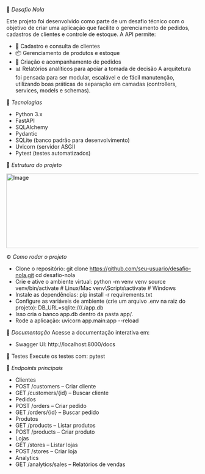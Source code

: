 🛒 *Desafio Nola*

Este projeto foi desenvolvido como parte de um desafio técnico com o objetivo de criar uma aplicação que facilite o gerenciamento de pedidos, cadastros de clientes e controle de estoque.
A API permite:
- 📌 Cadastro e consulta de clientes
- 📦 Gerenciamento de produtos e estoque
- 🧾 Criação e acompanhamento de pedidos
- 📊 Relatórios analíticos para apoiar a tomada de decisão
A arquitetura foi pensada para ser modular, escalável e de fácil manutenção, utilizando boas práticas de separação em camadas (controllers, services, models e schemas).

🚀 *Tecnologias*
- Python 3.x
- FastAPI
- SQLAlchemy
- Pydantic
- SQLite (banco padrão para desenvolvimento)
- Uvicorn (servidor ASGI)
- Pytest (testes automatizados)
  
📂 *Estrutura do projeto*

<img width="684" height="195" alt="Image" src="https://github.com/user-attachments/assets/bf1dd2ef-dff0-4f5c-983e-f3ad6d3c15fe" />


⚙️ *Como rodar o projeto*
- Clone o repositório:
git clone https://github.com/seu-usuario/desafio-nola.git
cd desafio-nola
- Crie e ative o ambiente virtual:
python -m venv venv
source venv/bin/activate   # Linux/Mac
venv\Scripts\activate      # Windows
- Instale as dependências:
pip install -r requirements.txt
- Configure as variáveis de ambiente (crie um arquivo .env na raiz do projeto):
DB_URL=sqlite:///./app.db
- Isso cria o banco app.db dentro da pasta app/.
- Rode a aplicação:
uvicorn app.main:app --reload


📖 *Documentação*
Acesse a documentação interativa em:
- Swagger UI: http://localhost:8000/docs
  
🧪 Testes
Execute os testes com:
pytest


📌 *Endpoints principais*
- Clientes
- POST /customers – Criar cliente
- GET /customers/{id} – Buscar cliente
- Pedidos
- POST /orders – Criar pedido
- GET /orders/{id} – Buscar pedido
- Produtos
- GET /products – Listar produtos
- POST /products – Criar produto
- Lojas
- GET /stores – Listar lojas
- POST /stores – Criar loja
- Analytics
- GET /analytics/sales – Relatórios de vendas

  










